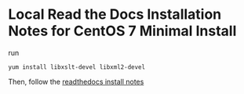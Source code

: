 Local Read the Docs Installation Notes for CentOS 7 Minimal Install
====================================================================

run 

    yum install libxslt-devel libxml2-devel

Then, follow the [readthedocs install notes](http://read-the-docs.readthedocs.org/en/latest/install.html)
